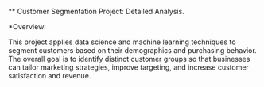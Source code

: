 ** Customer Segmentation Project: Detailed Analysis.

*Overview:

This project applies data science and machine learning techniques to segment customers based on their demographics and purchasing behavior. The overall goal is to identify distinct customer groups so that businesses can tailor marketing strategies, improve targeting, and increase customer satisfaction and revenue.
